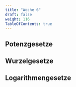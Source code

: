 ```yaml
---
title: "Woche 6"
draft: false
weight: 116
TableOfContents: true
---
```


## Potenzgesetze


## Wurzelgesetze


## Logarithmengesetze
